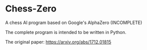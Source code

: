# Chess-Zero
A chess AI program based on Google's AlphaZero (INCOMPLETE)

The complete program is intended to be written in Python.

The original paper:
https://arxiv.org/abs/1712.01815
